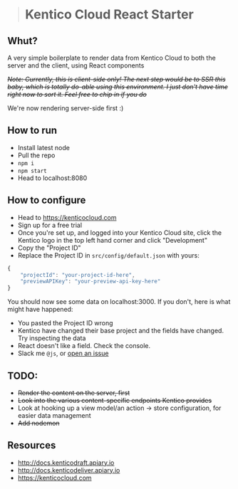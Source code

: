 > # Kentico Cloud React Starter

## Whut?
A very simple boilerplate to render data from Kentico Cloud to both the server and the client, using React components

~~*Note: Currently, this is client-side only! The next step would be to SSR this baby, which is totally do-able using this environment. I just don't have time right now to sort it. Feel free to chip in if you do*~~

We're now rendering server-side first :) 

## How to run
- Install latest node
- Pull the repo
- `npm i`
- `npm start`
- Head to localhost:8080

## How to configure
- Head to https://kenticocloud.com
- Sign up for a free trial
- Once you're set up, and logged into your Kentico Cloud site, click the Kentico logo in the top left hand corner and click "Development"
- Copy the "Project ID"
- Replace the Project ID in `src/config/default.json` with yours:
```js
{
	"projectId": "your-project-id-here",
	"previewAPIKey": "your-preview-api-key-here"
}
```

You should now see some data on localhost:3000. If you don't, here is what might have happened:

- You pasted the Project ID wrong
- Kentico have changed their base project and the fields have changed. Try inspecting the data
- React doesn't like a field. Check the console.
- Slack me `@js`, or [open an issue](https://github.com/MMTDigital/kentico-cloud-universal-react/issues)

## TODO:

- ~~Render the content on the server, first~~
- ~~Look into the various content-specific endpoints Kentico provides~~
- Look at hooking up a view model/an action -> store configuration, for easier data management
- ~~Add nodemon~~

## Resources

- http://docs.kenticodraft.apiary.io
- http://docs.kenticodeliver.apiary.io
- https://kenticocloud.com
